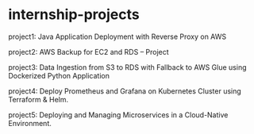 # internship-projects

 project1: Java Application Deployment with Reverse Proxy on AWS

 project2: AWS Backup for EC2 and RDS – Project 

 project3: Data Ingestion from S3 to RDS with Fallback to AWS Glue using Dockerized
           Python Application
 
 project4: Deploy Prometheus and Grafana on Kubernetes Cluster using Terraform & Helm.
 
 project5: Deploying and Managing Microservices in a Cloud-Native Environment.

 
